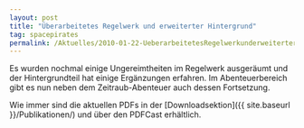 ```yaml
---
layout: post
title: "Überarbeitetes Regelwerk und erweiterter Hintergrund"
tag: spacepirates
permalink: /Aktuelles/2010-01-22-UeberarbeitetesRegelwerkunderweiterterHintergrund
---
```


Es wurden nochmal einige Ungereimtheiten im Regelwerk ausgeräumt und der Hintergrundteil hat einige Ergänzungen erfahren. Im Abenteuerbereich gibt es nun neben dem Zeitraub-Abenteuer auch dessen Fortsetzung.

Wie immer sind die aktuellen PDFs in der [Downloadsektion]({{ site.baseurl }}/Publikationen/) und über den PDFCast erhältlich.
